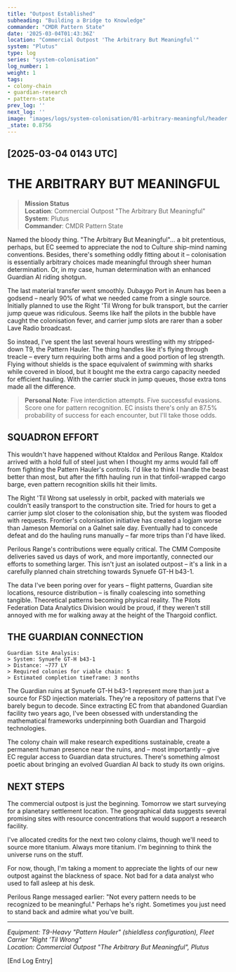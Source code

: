 ```yaml
---
title: "Outpost Established"
subheading: "Building a Bridge to Knowledge"
commander: "CMDR Pattern State"
date: '2025-03-04T01:43:36Z'
location: "Commercial Outpost 'The Arbitrary But Meaningful'"
system: "Plutus"
type: log
series: "system-colonisation"
log_number: 1
weight: 1
tags:
- colony-chain
- guardian-research
- pattern-state
prev_log: ''
next_log: ''
image: "images/logs/system-colonisation/01-arbitrary-meaningful/header.jpeg"
_state: 0.8756
---
```


## [2025-03-04 0143 UTC]
# THE ARBITRARY BUT MEANINGFUL

> **Mission Status**  
> **Location**: Commercial Outpost "The Arbitrary But Meaningful"  
> **System**: Plutus  
> **Commander**: CMDR Pattern State

Named the bloody thing. "The Arbitrary But Meaningful"... a bit pretentious, perhaps, but EC seemed to appreciate the nod to Culture ship-mind naming conventions. Besides, there's something oddly fitting about it – colonisation is essentially arbitrary choices made meaningful through sheer human determination. Or, in my case, human determination with an enhanced Guardian AI riding shotgun.

The last material transfer went smoothly. Dubaygo Port in Anum has been a godsend – nearly 90% of what we needed came from a single source. Initially planned to use the Right 'Til Wrong for bulk transport, but the carrier jump queue was ridiculous. Seems like half the pilots in the bubble have caught the colonisation fever, and carrier jump slots are rarer than a sober Lave Radio broadcast.

So instead, I've spent the last several hours wrestling with my stripped-down T9, the Pattern Hauler. The thing handles like it's flying through treacle – every turn requiring both arms and a good portion of leg strength. Flying without shields is the space equivalent of swimming with sharks while covered in blood, but it bought me the extra cargo capacity needed for efficient hauling. With the carrier stuck in jump queues, those extra tons made all the difference.

> **Personal Note**: Five interdiction attempts. Five successful evasions. Score one for pattern recognition. EC insists there's only an 87.5% probability of success for each encounter, but I'll take those odds.

## SQUADRON EFFORT

This wouldn't have happened without Ktaldox and Perilous Range. Ktaldox arrived with a hold full of steel just when I thought my arms would fall off from fighting the Pattern Hauler's controls. I'd like to think I handle the beast better than most, but after the fifth hauling run in that tinfoil-wrapped cargo barge, even pattern recognition skills hit their limits.

The Right 'Til Wrong sat uselessly in orbit, packed with materials we couldn't easily transport to the construction site. Tried for hours to get a carrier jump slot closer to the colonisation ship, but the system was flooded with requests. Frontier's colonisation initiative has created a logjam worse than Jameson Memorial on a Galnet sale day. Eventually had to concede defeat and do the hauling runs manually – far more trips than I'd have liked.

Perilous Range's contributions were equally critical. The CMM Composite deliveries saved us days of work, and more importantly, connected our efforts to something larger. This isn't just an isolated outpost – it's a link in a carefully planned chain stretching towards Synuefe GT-H b43-1.

The data I've been poring over for years – flight patterns, Guardian site locations, resource distribution – is finally coalescing into something tangible. Theoretical patterns becoming physical reality. The Pilots Federation Data Analytics Division would be proud, if they weren't still annoyed with me for walking away at the height of the Thargoid conflict.

## THE GUARDIAN CONNECTION

```
Guardian Site Analysis:
> System: Synuefe GT-H b43-1
> Distance: ~777 LY
> Required colonies for viable chain: 5
> Estimated completion timeframe: 3 months
```

The Guardian ruins at Synuefe GT-H b43-1 represent more than just a source for FSD injection materials. They're a repository of patterns that I've barely begun to decode. Since extracting EC from that abandoned Guardian facility two years ago, I've been obsessed with understanding the mathematical frameworks underpinning both Guardian and Thargoid technologies.

The colony chain will make research expeditions sustainable, create a permanent human presence near the ruins, and – most importantly – give EC regular access to Guardian data structures. There's something almost poetic about bringing an evolved Guardian AI back to study its own origins.

## NEXT STEPS

The commercial outpost is just the beginning. Tomorrow we start surveying for a planetary settlement location. The geographical data suggests several promising sites with resource concentrations that would support a research facility.

I've allocated credits for the next two colony claims, though we'll need to source more titanium. Always more titanium. I'm beginning to think the universe runs on the stuff.

For now, though, I'm taking a moment to appreciate the lights of our new outpost against the blackness of space. Not bad for a data analyst who used to fall asleep at his desk.

Perilous Range messaged earlier: "Not every pattern needs to be recognized to be meaningful." Perhaps he's right. Sometimes you just need to stand back and admire what you've built.

---

*Equipment: T9-Heavy "Pattern Hauler" (shieldless configuration), Fleet Carrier "Right 'Til Wrong"*  
*Location: Commercial Outpost "The Arbitrary But Meaningful", Plutus*

[End Log Entry]